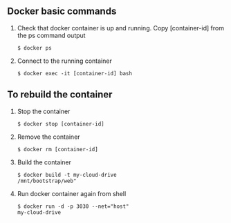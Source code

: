 ## Docker basic commands
1. Check that docker container is up and running. Copy [container-id]  from the ps command output  

    <code>$ docker ps</code>

2. Connect to the running container
    
    <code>$ docker exec -it [container-id] bash</code>

## To rebuild the container
1. Stop the container 

    <code>$ docker stop [container-id]</code>
2. Remove the container
    
    <code>$ docker rm [container-id]</code>
3. Build the container

    <code>$ docker build -t my-cloud-drive /mnt/bootstrap/web"</code>
4. Run docker container again from shell
    
    <code>$ docker run -d -p 3030 --net="host" my-cloud-drive</code>